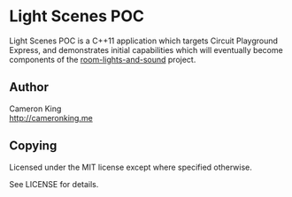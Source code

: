 # Light Scenes POC

Light Scenes POC is a C++11 application which targets Circuit Playground Express, and demonstrates initial capabilities
which will eventually become components of the [room-lights-and-sound](https://github.com/ckxng/room-lights-and-sound)
project.

## Author

Cameron King  
<http://cameronking.me>

## Copying

Licensed under the MIT license except where specified otherwise.

See LICENSE for details.